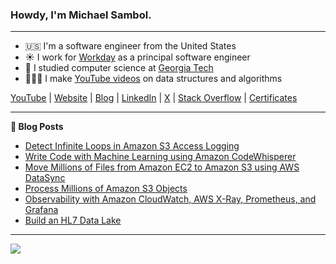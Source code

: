### Howdy, I'm Michael Sambol.

-------

- 🇺🇸 I'm a software engineer from the United States
- ☀️ I work for [Workday](https://github.com/Workday) as a principal software engineer
- 🐝 I studied computer science at [Georgia Tech](https://www.cc.gatech.edu/)
- 👨🏻‍💻 I make [YouTube videos](https://www.youtube.com/@MichaelSambol) on data structures and algorithms

[YouTube](https://www.youtube.com/@MichaelSambol) | [Website](https://michaelsambol.com/) | [Blog](https://michaelsambol.medium.com/) | [LinkedIn](https://www.linkedin.com/in/michael-sambol) | [X](https://twitter.com/MikeSambol) | [Stack Overflow](https://stackoverflow.com/users/1978506/sambol) | [Certificates](https://www.credly.com/users/michael-sambol)

-------

**📝 Blog Posts**

- [Detect Infinite Loops in Amazon S3 Access Logging](https://michaelsambol.medium.com/detect-infinite-loops-in-amazon-s3-access-logging-bd389efdc55f)
- [Write Code with Machine Learning using Amazon CodeWhisperer](https://michaelsambol.medium.com/write-code-with-machine-learning-using-amazon-codewhisperer-fcfdd538e6c9)
- [Move Millions of Files from Amazon EC2 to Amazon S3 using AWS DataSync](https://michaelsambol.medium.com/move-millions-of-files-from-amazon-ec2-to-amazon-s3-using-aws-datasync-a15bb31a81a1)
- [Process Millions of Amazon S3 Objects](https://michaelsambol.medium.com/process-millions-of-amazon-s3-objects-28e280ef9e0a)
- [Observability with Amazon CloudWatch, AWS X-Ray, Prometheus, and Grafana](https://medium.com/cloud-native-daily/observability-with-amazon-cloudwatch-aws-x-ray-prometheus-and-grafana-b15708eeddbe)
- [Build an HL7 Data Lake](https://michaelsambol.medium.com/build-an-hl7-data-lake-e029e4af9c51)

-------

<img src="https://cdk-stats.vercel.app/api?username=msambol"/>
